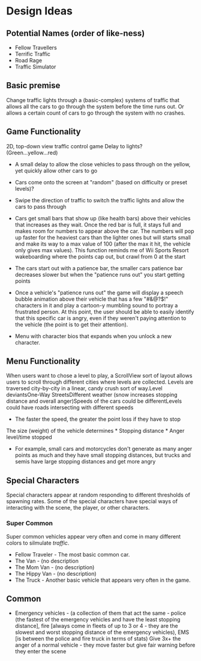 # Design Ideas

## Potential Names (order of like-ness)
- Fellow Travellers
- Terrific Traffic
- Road Rage
- Traffic Simulator

## Basic premise
Change traffic lights through a (basic-complex) systems of traffic that allows all the cars to go through the system before the time runs out. Or allows a certain count of cars to go through the system with no crashes. 

## Game Functionality 
2D, top-down view traffic control game
Delay to lights? (Green...yellow...red)

- A small delay to allow the close vehicles to pass through on the yellow, yet quickly allow other cars to go
- Cars come onto the screen at "random" (based on difficulty or preset levels)?
- Swipe the direction of traffic to switch the traffic lights and allow the cars to pass through
- Cars get small bars that show up (like health bars) above their vehicles that increases as they wait. Once the red bar is full, it stays full and makes room for numbers to appear above the car. The numbers will pop up faster for the heaviest cars than the lighter ones but will starts small and make its way to a max value of 100 (after the max it hit, the vehicle only gives max values). This function reminds me of Wii Sports Resort wakeboarding where the points cap out, but crawl from 0 at the start
- The cars start out with a patience bar, the smaller cars patience bar decreases slower but when the "patience runs out" you start getting points

- Once a vehicle's "patience runs out" the game will display a speech bubble animation above their vehicle that has a few "#&@?$!" characters in it and play a cartoon-y mumbling sound to portray a frustrated person. At this point, the user should be able to easily identify that this specific car is angry, even if they weren't paying attention to the vehicle (the point is to get their attention).
- Menu with character bios that expands when you unlock a new character.

## Menu Functionality
When users want to chose a level to play, a ScrollView sort of layout allows users to scroll through different cities where levels are collected. Levels are traversed city-by-city in a linear, candy crush sort of way.Level deviantsOne-Way StreetsDifferent weather (snow increases stopping distance and overall anger)Speeds of the cars could be differentLevels could have roads intersecting with different speeds
- The faster the speed, the greater the point loss if they have to stop

The size (weight) of the vehicle determines
	* Stopping distance
	* Anger level/time stopped

- For example, small cars and motorcycles don't generate as many anger points as much and they have small stopping distances, but trucks and semis have large stopping distances and get more angry


## Special Characters
Special characters appear at random responding to different thresholds of spawning rates. Some of the special characters have special ways of interacting with the scene, the player, or other characters.

### Super Common
Super common vehicles appear very often and come in many different colors to silmulate _traffic_.

- Fellow Traveler - The most basic common car.
- The Van - (no description
- The Mom Van - (no description)
- The Hippy Van - (no description)
- The Truck - Another basic vehicle that appears very often in the game.

## Common
- Emergency vehicles - (a collection of them that act the same - police (the fastest of the emergency vehicles and have the least stopping distance], fire [always come in fleets of up to 3 or 4 - they are the slowest and worst stopping distance of the emergency vehicles), EMS [is between the police and fire truck in terms of stats) Give 3x+ the anger of a normal vehicle - they move faster but give fair warning before they enter the scene
